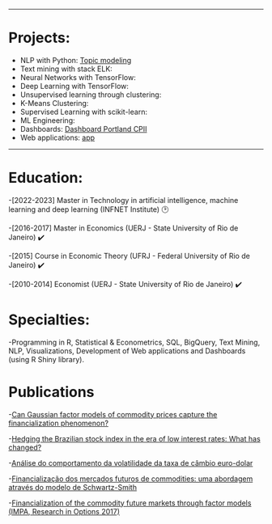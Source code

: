 
---

# Projects:

- NLP with Python: [Topic modeling](https://github.com/wfaquieri/topic_modeling/blob/main/README.md)
- Text mining with stack ELK:
- Neural Networks with TensorFlow:
- Deep Learning with TensorFlow:
- Unsupervised learning through clustering:
- K-Means Clustering:
- Supervised Learning with scikit-learn:
- ML Engineering:
- Dashboards: [Dashboard Portland CPII](https://github.com/wfaquieri/dashboard-voto/blob/main/README.md)
- Web applications: [app](https://github.com/wfaquieri/appCIs/blob/main/README.md)

---

# Education:

-[2022-2023] Master in Technology in artificial intelligence, machine learning and deep learning (INFNET Institute) :clock2:

-[2016-2017] Master in Economics (UERJ - State University of Rio de Janeiro) :heavy_check_mark:

-[2015] Course in Economic Theory (UFRJ - Federal University of Rio de Janeiro) :heavy_check_mark:

-[2010-2014] Economist (UERJ - State University of Rio de Janeiro) :heavy_check_mark:


# Specialties:

-Programming in R, Statistical & Econometrics, SQL, BigQuery, Text Mining, NLP, Visualizations, Development of Web applications and Dashboards (using R Shiny library).


# Publications

-[Can Gaussian factor models of commodity prices capture the financialization phenomenon?](https://www.sciencedirect.com/science/article/abs/pii/S1062940819300117)

-[Hedging the Brazilian stock index in the era of low interest rates: What has changed?](https://bibliotecadigital.fgv.br/ojs/index.php/rbfin/article/view/81625)

-[Análise do comportamento da volatilidade da taxa de câmbio euro-dolar](https://www.e-publicacoes.uerj.br/index.php/cadest/article/view/27738)

-[Financialização dos mercados futuros de commodities: uma abordagem através do modelo de Schwartz-Smith](https://www.bdtd.uerj.br:8443/handle/1/7653)

-[Financialization of the commodity future markets through factor models (IMPA, Research in Options 2017)](https://impa.br/wp-content/uploads/2017/11/RiO2017-CT_FAiube.pdf)


